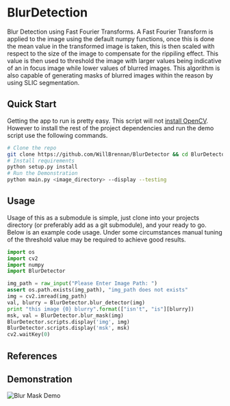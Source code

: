 # BlurDetection
Blur Detection using Fast Fourier Transforms. A Fast Fourier Transform is applied to the image using the default numpy functions, once this
is done the mean value in the transformed image is taken, this is then scaled with respect to the size of the image to compensate for the 
rippiling effect. This value is then used to threshold the image with larger values being indicative of an in focus image while lower values
of blurred images. This algorithm is also capable of generating masks of blurred images within the reason by using SLIC segmentation.


## Quick Start
Getting the app to run is pretty easy. This script will not [install OpenCV](http://docs.opencv.org/doc/tutorials/introduction/linux_install/linux_install.html). However to install the rest of the project dependencies and run the demo script use the following commands.

```bash
# Clone the repo
git clone https://github.com/WillBrennan/BlurDetector && cd BlurDetector
# Install requirements
python setup.py install
# Run the Demonstration
python main.py <image_directory> --display --testing
```
## Usage
Usage of this as  a submodule is simple, just clone into your projects directory (or preferably add as a git submodule), and your ready to go. Below is an example code usage. Under some circumstances manual tuning of the
threshold value may be required to achieve good results.

```python
import os
import cv2
import numpy
import BlurDetector

img_path = raw_input("Please Enter Image Path: ")
assert os.path.exists(img_path), "img_path does not exists"
img = cv2.imread(img_path)
val, blurry = BlurDetector.blur_detector(img)
print "this image {0} blurry".format(["isn't", "is"][blurry])
msk, val = BlurDetector.blur_mask(img)
BlurDetector.scripts.display('img', img)
BlurDetector.scripts.display('msk', msk)
cv2.waitKey(0)
```

## References

## Demonstration
![Blur Mask Demo](https://raw.githubusercontent.com/WillBrennan/BlurDetection/master/demo.png)

